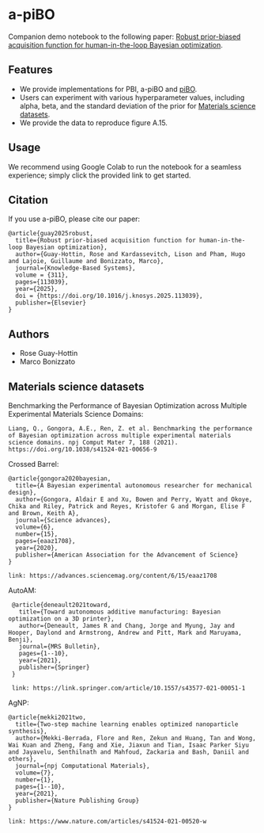 # a-piBO

Companion demo notebook to the following paper: [Robust prior-biased acquisition function for human-in-the-loop Bayesian optimization](https://doi.org/10.1016/j.knosys.2025.113039).


## Features

- We provide implementations for PBI, a-piBO and [piBO](https://arxiv.org/abs/2204.11051).
- Users can experiment with various hyperparameter values, including alpha, beta, and the standard deviation of the prior for [Materials science datasets](https://github.com/PV-Lab/Benchmarking).
- We provide the data to reproduce figure A.15.

## Usage
We recommend using Google Colab to run the notebook for a seamless experience; simply click the provided link to get started.

## Citation
If you use a-piBO, please cite our paper:
```
@article{guay2025robust,
  title={Robust prior-biased acquisition function for human-in-the-loop Bayesian optimization},
  author={Guay-Hottin, Rose and Kardassevitch, Lison and Pham, Hugo and Lajoie, Guillaume and Bonizzato, Marco},
  journal={Knowledge-Based Systems},
  volume = {311},
  pages={113039},
  year={2025},
  doi = {https://doi.org/10.1016/j.knosys.2025.113039},
  publisher={Elsevier}
}
```

## Authors

- Rose Guay-Hottin
- Marco Bonizzato

## Materials science datasets

Benchmarking the Performance of Bayesian Optimization across Multiple Experimental Materials Science Domains:
```
Liang, Q., Gongora, A.E., Ren, Z. et al. Benchmarking the performance of Bayesian optimization across multiple experimental materials science domains. npj Comput Mater 7, 188 (2021). https://doi.org/10.1038/s41524-021-00656-9
```

Crossed Barrel:
```
@article{gongora2020bayesian,
  title={A Bayesian experimental autonomous researcher for mechanical design},
  author={Gongora, Aldair E and Xu, Bowen and Perry, Wyatt and Okoye, Chika and Riley, Patrick and Reyes, Kristofer G and Morgan, Elise F and Brown, Keith A},
  journal={Science advances},
  volume={6},
  number={15},
  pages={eaaz1708},
  year={2020},
  publisher={American Association for the Advancement of Science}
}

link: https://advances.sciencemag.org/content/6/15/eaaz1708
```

AutoAM:
```
 @article{deneault2021toward,
   title={Toward autonomous additive manufacturing: Bayesian optimization on a 3D printer},
   author={Deneault, James R and Chang, Jorge and Myung, Jay and Hooper, Daylond and Armstrong, Andrew and Pitt, Mark and Maruyama, Benji},
   journal={MRS Bulletin},
   pages={1--10},
   year={2021},    
   publisher={Springer}
 }
 
 link: https://link.springer.com/article/10.1557/s43577-021-00051-1
```

AgNP:
```
@article{mekki2021two,
  title={Two-step machine learning enables optimized nanoparticle synthesis},
  author={Mekki-Berrada, Flore and Ren, Zekun and Huang, Tan and Wong, Wai Kuan and Zheng, Fang and Xie, Jiaxun and Tian, Isaac Parker Siyu and Jayavelu, Senthilnath and Mahfoud, Zackaria and Bash, Daniil and others},
  journal={npj Computational Materials},
  volume={7},
  number={1},
  pages={1--10},
  year={2021},
  publisher={Nature Publishing Group}
}

link: https://www.nature.com/articles/s41524-021-00520-w
```
